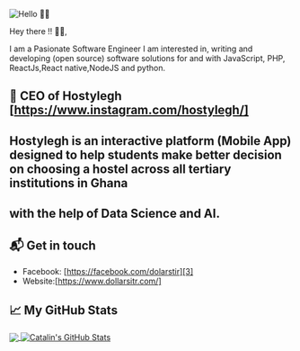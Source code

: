 ![Hello 👋🏻](https://scontent.facc1-1.fna.fbcdn.net/v/t1.0-9/117045989_103111561505316_8906903781087460640_o.png?_nc_cat=111&_nc_sid=6e5ad9&_nc_eui2=AeE_CrW9KRX8cnTbzjLml9cZxQuFAC6_AHTFC4UALr8AdCKtDrQx8zqwbi1Y6V1hE9aHm5Y6Hl0A2rHZIkO-vg51&_nc_ohc=l9cOEur5u5kAX8aAi3j&_nc_ht=scontent.facc1-1.fna&oh=e8ebd78732b7c269f8099b836602c5f4&oe=5F6CDF70)

Hey there !! 👋🏻,

I am a Pasionate Software Engineer  I am interested in, writing  and developing (open source) software solutions for and with JavaScript, PHP, ReactJs,React native,NodeJS and python.




## 📕 CEO of Hostylegh [https://www.instagram.com/hostylegh/] 
## Hostylegh is an interactive platform (Mobile App) designed to help students make better decision on choosing a hostel across all tertiary institutions in Ghana
## with the help of Data Science and AI.




## 📬 Get in touch

- Facebook: [https://facebook.com/dolarstir][3]
- Website:[https://www.dollarsitr.com/]






## &#x1f4c8; My GitHub Stats

<a href="https://github.com/dollarstir/">
  <img align="center" src="https://github-readme-stats.vercel.app/api/top-langs/?username=dollarstir&hide=java,html&title_color=ffffff&text_color=c9cacc&icon_color=2bbc8a&bg_color=1d1f21" />
</a>

<a href="https://github.com/dollarstir/">
  <img align="center" src="https://github-readme-stats.vercel.app/api?username=dollarstir&show_icons=true&line_height=27&count_private=true&title_color=ffffff&text_color=c9cacc&icon_color=2bbc8a&bg_color=1d1f21" alt="Catalin's GitHub Stats" />
</a>


[2]: https://www.linkedin.com/in/aframson
[3]: https://twitter.com/Richard96199400
[4]: https://www.instagram.com/richobiri


